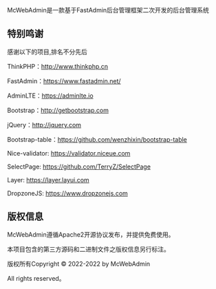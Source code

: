 McWebAdmin是一款基于FastAdmin后台管理框架二次开发的后台管理系统


## 特别鸣谢

感谢以下的项目,排名不分先后

ThinkPHP：http://www.thinkphp.cn

FastAdmin：https://www.fastadmin.net/

AdminLTE：https://adminlte.io

Bootstrap：http://getbootstrap.com

jQuery：http://jquery.com

Bootstrap-table：https://github.com/wenzhixin/bootstrap-table

Nice-validator: https://validator.niceue.com

SelectPage: https://github.com/TerryZ/SelectPage

Layer: https://layer.layui.com

DropzoneJS: https://www.dropzonejs.com


## 版权信息

McWebAdmin遵循Apache2开源协议发布，并提供免费使用。

本项目包含的第三方源码和二进制文件之版权信息另行标注。

版权所有Copyright © 2022-2022 by McWebAdmin

All rights reserved。

